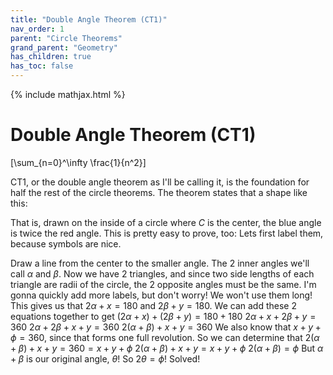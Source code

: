 ```yaml
---
title: "Double Angle Theorem (CT1)"
nav_order: 1
parent: "Circle Theorems"
grand_parent: "Geometry"
has_children: true
has_toc: false
---
```


{% include mathjax.html %}

# Double Angle Theorem (CT1)

\[\sum_{n=0}^\infty \frac{1}{n^2}\]

CT1, or the double angle theorem as I'll be calling it, is the foundation for half the rest of the circle theorems. The theorem states that a shape like this:

That is, drawn on the inside of a circle where $C$ is the center, the blue angle is twice the red angle.
This is pretty easy to prove, too:
Lets first label them, because symbols are nice.

Draw a line from the center to the smaller angle.
The 2 inner angles we'll call $\alpha$ and $\beta$.
Now we have 2 triangles, and since two side lengths of each triangle are radii of the circle, the 2 opposite angles must be the same.
I'm gonna quickly add more labels, but don't worry! We won't use them long!
This gives us that $2\alpha + x = 180$ and $2\beta + y = 180$. We can add these 2 equations together to get 
$(2\alpha + x) + (2\beta + y) = 180 + 180$
$2\alpha + x + 2\beta + y = 360$
$2\alpha + 2\beta + x + y = 360$
$2(\alpha + \beta) + x + y = 360$
We also know that $x + y + \phi = 360$, since that forms one full revolution. So we can determine that
$2(\alpha + \beta) + x + y = 360 = x + y + \phi$
$2(\alpha + \beta) + x + y = x + y + \phi$
$2(\alpha + \beta) = \phi$
But $\alpha + \beta$ is our original angle, $\theta$! So $2\theta = \phi$!
Solved!
